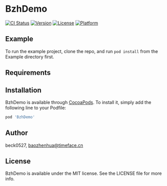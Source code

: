 # BzhDemo

[![CI Status](http://img.shields.io/travis/beck0527/BzhDemo.svg?style=flat)](https://travis-ci.org/beck0527/BzhDemo)
[![Version](https://img.shields.io/cocoapods/v/BzhDemo.svg?style=flat)](http://cocoapods.org/pods/BzhDemo)
[![License](https://img.shields.io/cocoapods/l/BzhDemo.svg?style=flat)](http://cocoapods.org/pods/BzhDemo)
[![Platform](https://img.shields.io/cocoapods/p/BzhDemo.svg?style=flat)](http://cocoapods.org/pods/BzhDemo)

## Example

To run the example project, clone the repo, and run `pod install` from the Example directory first.

## Requirements

## Installation

BzhDemo is available through [CocoaPods](http://cocoapods.org). To install
it, simply add the following line to your Podfile:

```ruby
pod 'BzhDemo'
```

## Author

beck0527, baozhenhua@timeface.cn

## License

BzhDemo is available under the MIT license. See the LICENSE file for more info.
